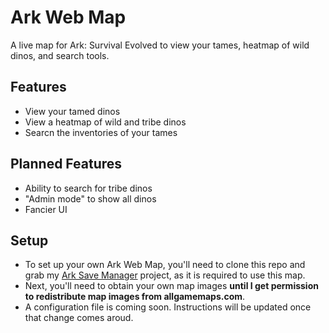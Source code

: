 # Ark Web Map
A live map for Ark: Survival Evolved to view your tames, heatmap of wild dinos, and search tools. 

## Features
* View your tamed dinos
* View a heatmap of wild and tribe dinos
* Searcn the inventories of your tames

## Planned Features
* Ability to search for tribe dinos
* "Admin mode" to show all dinos
* Fancier UI

## Setup
* To set up your own Ark Web Map, you'll need to clone this repo and grab my [Ark Save Manager](https://github.com/Roman-Port/Ark-Save-Manager) project, as it is required to use this map. 
* Next, you'll need to obtain your own map images __until I get permission to redistribute map images from allgamemaps.com__.
* A configuration file is coming soon. Instructions will be updated once that change comes aroud.